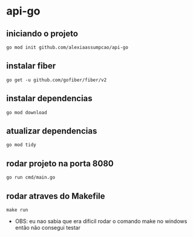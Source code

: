 # api-go


## iniciando o projeto
```
go mod init github.com/alexiaassumpcao/api-go
```

## instalar fiber
```
go get -u github.com/gofiber/fiber/v2
```

## instalar dependencias 
```
go mod download
```

## atualizar dependencias
```
go mod tidy
```

## rodar projeto na porta 8080
```
go run cmd/main.go
```


## rodar atraves do Makefile
```
make run
```

- OBS: eu nao sabia que era dificil rodar o comando make no windows então não consegui testar